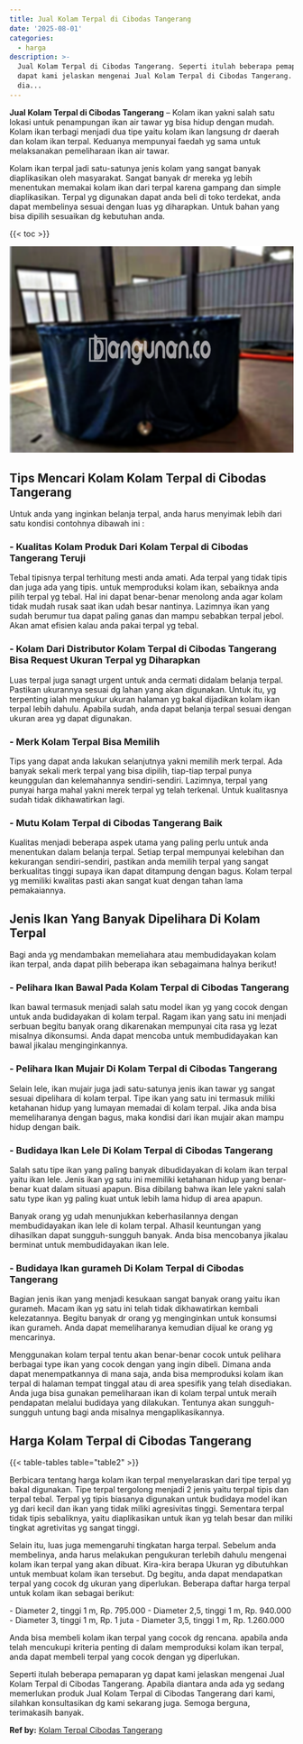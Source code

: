 ```yaml
---
title: Jual Kolam Terpal di Cibodas Tangerang
date: '2025-08-01'
categories:
  - harga
description: >-
  Jual Kolam Terpal di Cibodas Tangerang. Seperti itulah beberapa pemaparan yg
  dapat kami jelaskan mengenai Jual Kolam Terpal di Cibodas Tangerang. Apabila
  dia...
---
```


**Jual Kolam Terpal di Cibodas Tangerang** – Kolam ikan yakni salah satu lokasi untuk penampungan ikan air tawar yg bisa hidup dengan mudah. Kolam ikan terbagi menjadi dua tipe yaitu kolam ikan langsung dr daerah dan kolam ikan terpal. Keduanya mempunyai faedah yg sama untuk melaksanakan pemeliharaan ikan air tawar.

Kolam ikan terpal jadi satu-satunya jenis kolam yang sangat banyak diaplikasikan oleh masyarakat. Sangat banyak dr mereka yg lebih menentukan memakai kolam ikan dari terpal karena gampang dan simple diaplikasikan. Terpal yg digunakan dapat anda beli di toko terdekat, anda dapat membelinya sesuai dengan luas yg diharapkan. Untuk bahan yang bisa dipilih sesuaikan dg kebutuhan anda.

{{< toc >}}

![Jual Kolam Terpal di Cibodas Tangerang](/images/jual-kolam-terpal-56.png)

## Tips Mencari Kolam Kolam Terpal di Cibodas Tangerang

Untuk anda yang inginkan belanja terpal, anda harus menyimak lebih dari satu kondisi contohnya dibawah ini :

### \- Kualitas Kolam Produk Dari Kolam Terpal di Cibodas Tangerang Teruji

Tebal tipisnya terpal terhitung mesti anda amati. Ada terpal yang tidak tipis dan juga ada yang tipis. untuk memproduksi kolam ikan, sebaiknya anda pilih terpal yg tebal. Hal ini dapat benar-benar menolong anda agar kolam tidak mudah rusak saat ikan udah besar nantinya. Lazimnya ikan yang sudah berumur tua dapat paling ganas dan mampu sebabkan terpal jebol. Akan amat efisien kalau anda pakai terpal yg tebal.

### \- Kolam Dari Distributor Kolam Terpal di Cibodas Tangerang Bisa Request Ukuran Terpal yg Diharapkan

Luas terpal juga sanagt urgent untuk anda cermati didalam belanja terpal. Pastikan ukurannya sesuai dg lahan yang akan digunakan. Untuk itu, yg terpenting ialah mengukur ukuran halaman yg bakal dijadikan kolam ikan terpal lebih dahulu. Apabila sudah, anda dapat belanja terpal sesuai dengan ukuran area yg dapat digunakan.

### \- Merk Kolam Terpal Bisa Memilih

Tips yang dapat anda lakukan selanjutnya yakni memilih merk terpal. Ada banyak sekali merk terpal yang bisa dipilih, tiap-tiap terpal punya keunggulan dan kelemahannya sendiri-sendiri. Lazimnya, terpal yang punyai harga mahal yakni merek terpal yg telah terkenal. Untuk kualitasnya sudah tidak dikhawatirkan lagi.

### \- Mutu Kolam Terpal di Cibodas Tangerang Baik

Kualitas menjadi beberapa aspek utama yang paling perlu untuk anda menentukan dalam belanja terpal. Setiap terpal mempunyai kelebihan dan kekurangan sendiri-sendiri, pastikan anda memilih terpal yang sangat berkualitas tinggi supaya ikan dapat ditampung dengan bagus. Kolam terpal yg memiliki kwalitas pasti akan sangat kuat dengan tahan lama pemakaiannya.

## Jenis Ikan Yang Banyak Dipelihara Di Kolam Terpal

Bagi anda yg mendambakan memeliahara atau membudidayakan kolam ikan terpal, anda dapat pilih beberapa ikan sebagaimana halnya berikut!

### \- Pelihara Ikan Bawal Pada Kolam Terpal di Cibodas Tangerang

Ikan bawal termasuk menjadi salah satu model ikan yg yang cocok dengan untuk anda budidayakan di kolam terpal. Ragam ikan yang satu ini menjadi serbuan begitu banyak orang dikarenakan mempunyai cita rasa yg lezat misalnya dikonsumsi. Anda dapat mencoba untuk membudidayakan kan bawal jikalau menginginkannya.

### \- Pelihara Ikan Mujair Di Kolam Terpal di Cibodas Tangerang

Selain lele, ikan mujair juga jadi satu-satunya jenis ikan tawar yg sangat sesuai dipelihara di kolam terpal. Tipe ikan yang satu ini termasuk miliki ketahanan hidup yang lumayan memadai di kolam terpal. Jika anda bisa memeliharanya dengan bagus, maka kondisi dari ikan mujair akan mampu hidup dengan baik.

### \- Budidaya Ikan Lele Di Kolam Terpal di Cibodas Tangerang

Salah satu tipe ikan yang paling banyak dibudidayakan di kolam ikan terpal yaitu ikan lele. Jenis ikan yg satu ini memiliki ketahanan hidup yang benar-benar kuat dalam situasi apapun. Bisa dibilang bahwa ikan lele yakni salah satu type ikan yg paling kuat untuk lebih lama hidup di area apapun.

Banyak orang yg udah menunjukkan keberhasilannya dengan membudidayakan ikan lele di kolam terpal. Alhasil keuntungan yang dihasilkan dapat sungguh-sungguh banyak. Anda bisa mencobanya jikalau berminat untuk membudidayakan ikan lele.

### \- Budidaya Ikan gurameh Di Kolam Terpal di Cibodas Tangerang

Bagian jenis ikan yang menjadi kesukaan sangat banyak orang yaitu ikan gurameh. Macam ikan yg satu ini telah tidak dikhawatirkan kembali kelezatannya. Begitu banyak dr orang yg menginginkan untuk konsumsi ikan gurameh. Anda dapat memeliharanya kemudian dijual ke orang yg mencarinya.

Menggunakan kolam terpal tentu akan benar-benar cocok untuk pelihara berbagai type ikan yang cocok dengan yang ingin dibeli. Dimana anda dapat menempatkannya di mana saja, anda bisa memproduksi kolam ikan terpal di halaman tempat tinggal atau di area spesifik yang telah disediakan. Anda juga bisa gunakan pemeliharaan ikan di kolam terpal untuk meraih pendapatan melalui budidaya yang dilakukan. Tentunya akan sungguh-sungguh untung bagi anda misalnya mengaplikasikannya.

## Harga Kolam Terpal di Cibodas Tangerang

{{< table-tables table="table2" >}}

Berbicara tentang harga kolam ikan terpal menyelaraskan dari tipe terpal yg bakal digunakan. Tipe terpal tergolong menjadi 2 jenis yaitu terpal tipis dan terpal tebal. Terpal yg tipis biasanya digunakan untuk budidaya model ikan yg dari kecil dan ikan yang tidak miliki agresivitas tinggi. Sementara terpal tidak tipis sebaliknya, yaitu diaplikasikan untuk ikan yg telah besar dan miliki tingkat agretivitas yg sangat tinggi.

Selain itu, luas juga memengaruhi tingkatan harga terpal. Sebelum anda membelinya, anda harus melakukan pengukuran terlebih dahulu mengenai kolam ikan terpal yang akan dibuat. Kira-kira berapa Ukuran yg dibutuhkan untuk membuat kolam ikan tersebut. Dg begitu, anda dapat mendapatkan terpal yang cocok dg ukuran yang diperlukan. Beberapa daftar harga terpal untuk kolam ikan sebagai berikut:

\- Diameter 2, tinggi 1 m, Rp. 795.000 - Diameter 2,5, tinggi 1 m, Rp. 940.000 - Diameter 3, tinggi 1 m, Rp. 1 juta - Diameter 3,5, tinggi 1 m, Rp. 1.260.000

Anda bisa membeli kolam ikan terpal yang cocok dg rencana. apabila anda telah mencukupi kriteria penting di dalam memproduksi kolam ikan terpal, anda dapat membeli terpal yang cocok dengan yg diperlukan.

Seperti itulah beberapa pemaparan yg dapat kami jelaskan mengenai Jual Kolam Terpal di Cibodas Tangerang. Apabila diantara anda ada yg sedang memerlukan produk Jual Kolam Terpal di Cibodas Tangerang dari kami, silahkan konsultasikan dg kami sekarang juga. Semoga berguna, terimakasih banyak.

**Ref by:** [Kolam Terpal Cibodas Tangerang](https://id.wikipedia.org/wiki/Kolam)
